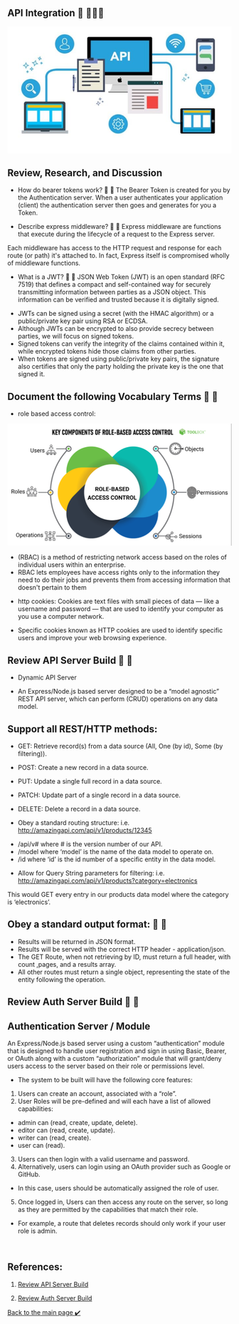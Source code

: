 ## API Integration 👋 👩🏻‍💻

![img](./assest/B9A725BC-72EB-45C7-94E2-0A7AEC48F198.jpeg)

## Review, Research, and Discussion

* How do bearer tokens work? 👀 📝
The Bearer Token is created for you by the Authentication server. When a user authenticates your application (client) the authentication server then goes and generates for you a Token.

* Describe express middleware? 👀 📝
Express middleware are functions that execute during the lifecycle of a request to the Express server.

Each middleware has access to the HTTP request and response for each route (or path) it's attached to. 
In fact, Express itself is compromised wholly of middleware functions.

* What is a JWT? 👀 📝
JSON Web Token (JWT) is an open standard (RFC 7519) that defines a compact and self-contained way for securely 
transmitting information between parties as a JSON object.
This information can be verified and trusted because it is digitally signed.

- JWTs can be signed using a secret (with the HMAC algorithm) or a public/private key pair using RSA or ECDSA. 
- Although JWTs can be encrypted to also provide secrecy between parties, we will focus on signed tokens.
- Signed tokens can verify the integrity of the claims contained within it, while encrypted tokens hide those claims from other parties.
- When tokens are signed using public/private key pairs, 
the signature also certifies that only the party holding the private key is the one that signed it.


## Document the following Vocabulary Terms 👀 📝

* role based access control: 

![img](./assest/role.png)

- (RBAC) is a method of restricting network access based on the roles of individual 
users within an enterprise.
- RBAC lets employees have access rights only to the information they need to do their 
jobs and prevents them from accessing information that doesn't pertain to them

* http cookies: 
Cookies are text files with small pieces of data — like a username and password — 
that are used to identify your computer as you use a computer network.

- Specific cookies known as HTTP cookies are used to identify specific users and improve your web browsing experience.



## Review API Server Build 👀 📝

* Dynamic API Server

- An Express/Node.js based server designed to be a “model agnostic” REST API server, which can perform (CRUD) operations on any data model.

## Support all REST/HTTP methods:

* GET: Retrieve record(s) from a data source (All, One (by id), Some (by filtering)).

* POST: Create a new record in a data source.

* PUT: Update a single full record in a data source.

* PATCH: Update part of a single record in a data source.

* DELETE: Delete a record in a data source.

- Obey a standard routing structure: i.e. http://amazingapi.com/api/v1/products/12345

* /api/v# where # is the version number of our API.
* /model where ‘model’ is the name of the data model to operate on.
* /id where ‘id’ is the id number of a specific entity in the data model.

- Allow for Query String parameters for filtering: i.e. http://amazingapi.com/api/v1/products?category=electronics

This would GET every entry in our products data model where the category is ‘electronics’.


## Obey a standard output format: 👀 📝

* Results will be returned in JSON format.
* Results will be served with the correct HTTP header - application/json.
* The GET Route, when not retrieving by ID, must return a full header, with count ,pages, and a results array.
* All other routes must return a single object, representing the state of the entity following the operation.



## Review Auth Server Build 👀 📝

## Authentication Server / Module

An Express/Node.js based server using a custom “authentication” module that is designed to handle user registration and sign in using Basic, Bearer, or OAuth along with a custom “authorization” module that will grant/deny users access to the server based on their role or permissions level.


* The system to be built will have the following core features:
1. Users can create an account, associated with a “role”.
2. User Roles will be pre-defined and will each have a list of allowed capabilities:
- admin can (read, create, update, delete).
- editor can (read, create, update).
- writer can (read, create).
- user can (read).

3. Users can then login with a valid username and password.
4. Alternatively, users can login using an OAuth provider such as Google or GitHub.
- In this case, users should be automatically assigned the role of user.

5. Once logged in, Users can then access any route on the server, so long as they are permitted by the capabilities that match their role.
- For example, a route that deletes records should only work if your user role is admin.

<br>

## References:

1. [Review API Server Build](https://codefellows.github.io/code-401-javascript-guide/curriculum/apps-and-libraries/api-server/)

2. [Review Auth Server Build](https://codefellows.github.io/code-401-javascript-guide/curriculum/apps-and-libraries/auth-server/)

[Back to the main page  ✔️](README.md)
